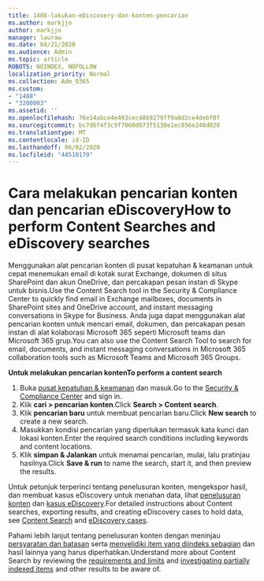 ```yaml
---
title: 1488-lakukan-eDiscovery-dan-konten-pencarian
ms.author: markjjo
author: markjjo
manager: lauraw
ms.date: 04/21/2020
ms.audience: Admin
ms.topic: article
ROBOTS: NOINDEX, NOFOLLOW
localization_priority: Normal
ms.collection: Adm_O365
ms.custom:
- "1488"
- "3200003"
ms.assetid: ''
ms.openlocfilehash: 76e14abce4e493cec4869279ff9a8d2ce4debf0f
ms.sourcegitcommit: bc7d6f4f3c9f7060d073f5130e1ec856e248d020
ms.translationtype: MT
ms.contentlocale: id-ID
ms.lasthandoff: 06/02/2020
ms.locfileid: "44510179"
---
```

# <a name="how-to-perform-content-searches-and-ediscovery-searches"></a><span data-ttu-id="1b06a-102">Cara melakukan pencarian konten dan pencarian eDiscovery</span><span class="sxs-lookup"><span data-stu-id="1b06a-102">How to perform Content Searches and eDiscovery searches</span></span>

<span data-ttu-id="1b06a-103">Menggunakan alat pencarian konten di pusat kepatuhan & keamanan untuk cepat menemukan email di kotak surat Exchange, dokumen di situs SharePoint dan akun OneDrive, dan percakapan pesan instan di Skype untuk bisnis.</span><span class="sxs-lookup"><span data-stu-id="1b06a-103">Use the Content Search tool in the Security & Compliance Center to quickly find email in Exchange mailboxes, documents in SharePoint sites and OneDrive account, and instant messaging conversations in Skype for Business.</span></span> <span data-ttu-id="1b06a-104">Anda juga dapat menggunakan alat pencarian konten untuk mencari email, dokumen, dan percakapan pesan instan di alat kolaborasi Microsoft 365 seperti Microsoft teams dan Microsoft 365 grup.</span><span class="sxs-lookup"><span data-stu-id="1b06a-104">You can also use the Content Search Tool to search for email, documents, and instant messaging conversations in Microsoft 365 collaboration tools such as Microsoft Teams and Microsoft 365 Groups.</span></span>

<span data-ttu-id="1b06a-105">**Untuk melakukan pencarian konten**</span><span class="sxs-lookup"><span data-stu-id="1b06a-105">**To perform a content search**</span></span>

1. <span data-ttu-id="1b06a-106">Buka [pusat kepatuhan & keamanan](https://protection.office.com) dan masuk.</span><span class="sxs-lookup"><span data-stu-id="1b06a-106">Go to the [Security & Compliance Center](https://protection.office.com) and sign in.</span></span>
2. <span data-ttu-id="1b06a-107">Klik **cari > pencarian konten**.</span><span class="sxs-lookup"><span data-stu-id="1b06a-107">Click **Search > Content search**.</span></span>
3. <span data-ttu-id="1b06a-108">Klik **pencarian baru** untuk membuat pencarian baru.</span><span class="sxs-lookup"><span data-stu-id="1b06a-108">Click **New search** to create a new search.</span></span>
4. <span data-ttu-id="1b06a-109">Masukkan kondisi pencarian yang diperlukan termasuk kata kunci dan lokasi konten.</span><span class="sxs-lookup"><span data-stu-id="1b06a-109">Enter the required search conditions including keywords and content locations.</span></span>  
5. <span data-ttu-id="1b06a-110">Klik **simpan & Jalankan** untuk menamai pencarian, mulai, lalu pratinjau hasilnya.</span><span class="sxs-lookup"><span data-stu-id="1b06a-110">Click **Save & run** to name the search, start it, and then preview the results.</span></span>

<span data-ttu-id="1b06a-111">Untuk petunjuk terperinci tentang penelusuran konten, mengekspor hasil, dan membuat kasus eDiscovery untuk menahan data, lihat [penelusuran konten](https://docs.microsoft.com/microsoft-365/compliance/content-search) dan [kasus eDiscovery](https://docs.microsoft.com/microsoft-365/compliance/ediscovery-cases).</span><span class="sxs-lookup"><span data-stu-id="1b06a-111">For detailed instructions about Content searches, exporting results, and creating eDiscovery cases to hold data, see [Content Search](https://docs.microsoft.com/microsoft-365/compliance/content-search) and [eDiscovery cases](https://docs.microsoft.com/microsoft-365/compliance/ediscovery-cases).</span></span>

<span data-ttu-id="1b06a-112">Pahami lebih lanjut tentang penelusuran konten dengan meninjau [persyaratan dan batasan](https://docs.microsoft.com/microsoft-365/compliance/limits-for-content-search) serta [menyelidiki item yang diindeks sebagian](https://docs.microsoft.com/microsoft-365/compliance/investigating-partially-indexed-items-in-ediscovery) dan hasil lainnya yang harus diperhatikan.</span><span class="sxs-lookup"><span data-stu-id="1b06a-112">Understand more about Content Search by reviewing the [requirements and limits](https://docs.microsoft.com/microsoft-365/compliance/limits-for-content-search) and  [investigating partially indexed items](https://docs.microsoft.com/microsoft-365/compliance/investigating-partially-indexed-items-in-ediscovery) and other results to be aware of.</span></span>